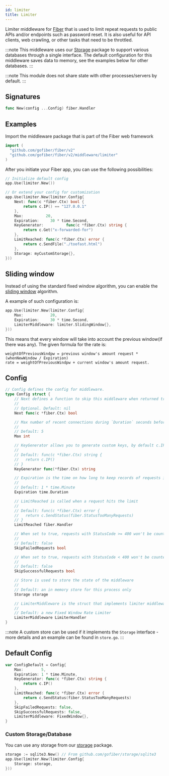 ```yaml
---
id: limiter
title: Limiter
---
```


Limiter middleware for [Fiber](https://github.com/gofiber/fiber) that is used to limit repeat requests to public APIs and/or endpoints such as password reset. It is also useful for API clients, web crawling, or other tasks that need to be throttled.

:::note
This middleware uses our [Storage](https://github.com/gofiber/storage) package to support various databases through a single interface. The default configuration for this middleware saves data to memory, see the examples below for other databases.
:::

:::note
This module does not share state with other processes/servers by default.
:::

## Signatures

```go
func New(config ...Config) fiber.Handler
```

## Examples

Import the middleware package that is part of the Fiber web framework

```go
import (
  "github.com/gofiber/fiber/v2"
  "github.com/gofiber/fiber/v2/middleware/limiter"
)
```

After you initiate your Fiber app, you can use the following possibilities:

```go
// Initialize default config
app.Use(limiter.New())

// Or extend your config for customization
app.Use(limiter.New(limiter.Config{
    Next: func(c *fiber.Ctx) bool {
        return c.IP() == "127.0.0.1"
    },
    Max:          20,
    Expiration:     30 * time.Second,
    KeyGenerator:          func(c *fiber.Ctx) string {
        return c.Get("x-forwarded-for")
    },
    LimitReached: func(c *fiber.Ctx) error {
        return c.SendFile("./toofast.html")
    },
    Storage: myCustomStorage{},
}))
```

## Sliding window

Instead of using the standard fixed window algorithm, you can enable the [sliding window](https://en.wikipedia.org/wiki/Sliding_window_protocol) algorithm.

A example of such configuration is:

```go
app.Use(limiter.New(limiter.Config{
    Max:            20,
    Expiration:     30 * time.Second,
    LimiterMiddleware: limiter.SlidingWindow{},
}))
```

This means that every window will take into account the previous window(if there was any). The given formula for the rate is:
```
weightOfPreviousWindpw = previous window's amount request * (whenNewWindow / Expiration)
rate = weightOfPreviousWindpw + current window's amount request.
```

## Config

```go
// Config defines the config for middleware.
type Config struct {
    // Next defines a function to skip this middleware when returned true.
    //
    // Optional. Default: nil
    Next func(c *fiber.Ctx) bool

	// Max number of recent connections during `Duration` seconds before sending a 429 response
    //
    // Default: 5
    Max int

    // KeyGenerator allows you to generate custom keys, by default c.IP() is used
    //
    // Default: func(c *fiber.Ctx) string {
    //   return c.IP()
    // }
    KeyGenerator func(*fiber.Ctx) string

    // Expiration is the time on how long to keep records of requests in memory
    //
    // Default: 1 * time.Minute
    Expiration time.Duration

    // LimitReached is called when a request hits the limit
    //
    // Default: func(c *fiber.Ctx) error {
    //   return c.SendStatus(fiber.StatusTooManyRequests)
    // }
    LimitReached fiber.Handler

    // When set to true, requests with StatusCode >= 400 won't be counted.
    //
    // Default: false
    SkipFailedRequests bool

    // When set to true, requests with StatusCode < 400 won't be counted.
    //
    // Default: false
    SkipSuccessfulRequests bool

    // Store is used to store the state of the middleware
    //
    // Default: an in memory store for this process only
    Storage storage

    // LimiterMiddleware is the struct that implements limiter middleware.
    //
    // Default: a new Fixed Window Rate Limiter
    LimiterMiddleware LimiterHandler
}
```

:::note
A custom store can be used if it implements the `Storage` interface - more details and an example can be found in `store.go`.
:::

## Default Config

```go
var ConfigDefault = Config{
    Max:        5,
    Expiration: 1 * time.Minute,
    KeyGenerator: func(c *fiber.Ctx) string {
        return c.IP()
    },
    LimitReached: func(c *fiber.Ctx) error {
        return c.SendStatus(fiber.StatusTooManyRequests)
    },
    SkipFailedRequests: false,
    SkipSuccessfulRequests: false,
    LimiterMiddleware: FixedWindow{},
}
```

### Custom Storage/Database

You can use any storage from our [storage](https://github.com/gofiber/storage/) package.

```go
storage := sqlite3.New() // From github.com/gofiber/storage/sqlite3
app.Use(limiter.New(limiter.Config{
	Storage: storage,
}))
```
